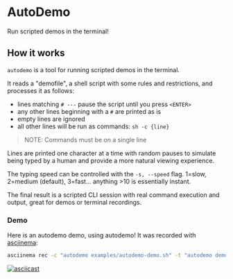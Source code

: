 # AutoDemo

Run scripted demos in the terminal!

## How it works

`autodemo` is a tool for running scripted demos in the terminal.

It reads a "demofile", a shell script with some rules and restrictions, and
processes it as follows:

- lines matching `# ---` pause the script until you press `<ENTER>`
- any other lines beginning with a `#` are printed as is
- empty lines are ignored
- all other lines will be run as commands: `sh -c {line}`

> NOTE: Commands must be on a single line

Lines are printed one character at a time with random pauses to simulate being
typed by a human and provide a more natural viewing experience.

The typing speed can be controlled with the `-s, --speed` flag. 1=slow, 2=medium
(default), 3=fast... anything >10 is essentially instant.

The final result is a scripted CLI session with real command execution and
output, great for demos or terminal recordings.

### Demo

Here is an autodemo demo, using autodemo! It was recorded with
[asciinema](https://asciinema.org):

```sh
asciinema rec -c "autodemo examples/autodemo-demo.sh" -t "autodemo demo" demo.cast
```

[![asciicast](https://asciinema.org/a/9ml8xxrZFv8aRWIkF9YRsZPNn.svg)](https://asciinema.org/a/9ml8xxrZFv8aRWIkF9YRsZPNn)
